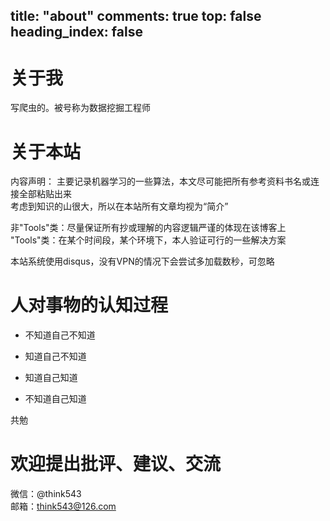 title: "about"
comments: true
top: false
heading_index: false
---
# 关于我 
写爬虫的。被号称为数据挖掘工程师  

# 关于本站  

内容声明：
主要记录机器学习的一些算法，本文尽可能把所有参考资料书名或连接全部粘贴出来  
考虑到知识的山很大，所以在本站所有文章均视为“简介”  

非"Tools"类：尽量保证所有抄或理解的内容逻辑严谨的体现在该博客上  
"Tools"类：在某个时间段，某个环境下，本人验证可行的一些解决方案  

本站系统使用disqus，没有VPN的情况下会尝试多加载数秒，可忽略

# 人对事物的认知过程
>
>
* 不知道自己不知道
>
>
* 知道自己不知道
>
>
* 知道自己知道
>
>
* 不知道自己知道

共勉

# 欢迎提出批评、建议、交流

微信：@think543  
邮箱：think543@126.com  
